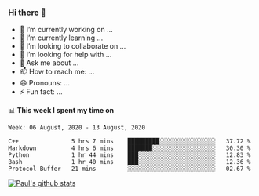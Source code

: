 ### Hi there 👋

- 🔭 I’m currently working on ...
- 🌱 I’m currently learning ...
- 👯 I’m looking to collaborate on ...
- 🤔 I’m looking for help with ...
- 💬 Ask me about ...
- 📫 How to reach me: ...
- 😄 Pronouns: ...
- ⚡ Fun fact: ...

📊 **This week I spent my time on**
<!--START_SECTION:waka-->
```text
Week: 06 August, 2020 - 13 August, 2020

C++               5 hrs 7 mins    █████████░░░░░░░░░░░░░░░░   37.72 % 
Markdown          4 hrs 6 mins    ███████░░░░░░░░░░░░░░░░░░   30.30 % 
Python            1 hr 44 mins    ███░░░░░░░░░░░░░░░░░░░░░░   12.83 % 
Bash              1 hr 40 mins    ███░░░░░░░░░░░░░░░░░░░░░░   12.36 % 
Protocol Buffer   21 mins         ░░░░░░░░░░░░░░░░░░░░░░░░░   02.67 %
```
<!--END_SECTION:waka-->


[![Paul's github stats](https://github-readme-stats.vercel.app/api?username=mickeyouyou&theme=dracula&show_icons=true)](https://github.com/anuraghazra/github-readme-stats)
